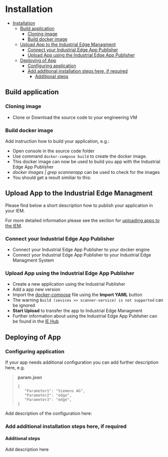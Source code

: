 # Installation

- [Installation](#installation)
  - [Build application](#build-application)
    - [Cloning image](#cloning-image)
    - [Build docker image](#build-docker-image)
  - [Upload  App to the Industrial Edge Managment](#upload-app-to-the-industrial-edge-managment)
    - [Connect your Industrial Edge App Publisher](#connect-your-industrial-edge-app-publisher)
    - [Upload  App using the Industrial Edge App Publisher](#upload-app-using-the-industrial-edge-app-publisher)
  - [Deploying of App](#deploying-of-app)
    - [Configuring application](#configuring-application)
    - [Add additional installation steps here, if required](#add-additional-installation-steps-here-if-required)
      - [Additional steps](#additional-steps)
  
## Build application

### Cloning image

- Clone or Download the source code to your engineering VM

### Build docker image

Add instruction how to build your application, e.g.:

- Open console in the source code folder
- Use command `docker-compose build` to create the docker image.
- This docker image can now be used to build you app with the Industrial Edge App Publisher
- *docker images | grep scannerapp* can be used to check for the images
- You should get a result similiar to this:

## Upload  App to the Industrial Edge Managment

Please find below a short description how to publish your application in your IEM.

For more detailed information please see the section for [uploading apps to the IEM](https://github.com/industrial-edge/upload-app-to-iem).

### Connect your Industrial Edge App Publisher

- Connect your Industrial Edge App Publisher to your docker engine
- Connect your Industrial Edge App Publisher to your Industrial Edge Managment System

### Upload  App using the Industrial Edge App Publisher

- Create a new application using the Industrial Publisher
- Add a app new version
- Import the [docker-compose](../docker-compose.yml) file using the **Import YAML** button
- The warning `Build (sevices >> scanner-service) is not supported` can be ignored
- **Start Upload** to transfer the app to Industrial Edge Managment
- Further information about using the Industrial Edge App Publisher can be found in the [IE Hub](https://iehub.eu1.edge.siemens.cloud/documents/appPublisher/en/start.html)

## Deploying of App

### Configuring application

If your app needs additional configuration you can add further description here, e.g.

>**param.json**
>
>     {
>        "Parameter1": "Siemens AG",
>        "Parameter2": "edge",
>        "Parameter3": "edge",
>     }

Add description of the configuration here:

### Add additional installation steps here, if required

#### Additional steps

Add description here
